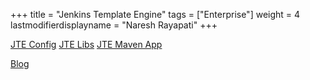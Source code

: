 +++
title = "Jenkins Template Engine"
tags = ["Enterprise"]
weight = 4
lastmodifierdisplayname = "Naresh Rayapati"
+++

[JTE Config](https://github.com/steven-terrana/example-jte-configuration)
[JTE Libs](https://github.com/steven-terrana/example-jte-libraries)
[JTE Maven App](https://github.com/steven-terrana/example-jte-app-maven)

[Blog](https://jenkins.io/blog/2019/05/09/templating-engine/)